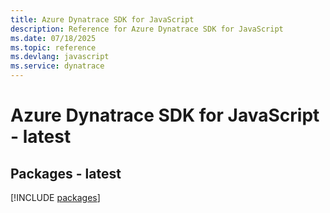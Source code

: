 ```yaml
---
title: Azure Dynatrace SDK for JavaScript
description: Reference for Azure Dynatrace SDK for JavaScript
ms.date: 07/18/2025
ms.topic: reference
ms.devlang: javascript
ms.service: dynatrace
---
```

# Azure Dynatrace SDK for JavaScript - latest
## Packages - latest
[!INCLUDE [packages](dynatrace-index.md)]